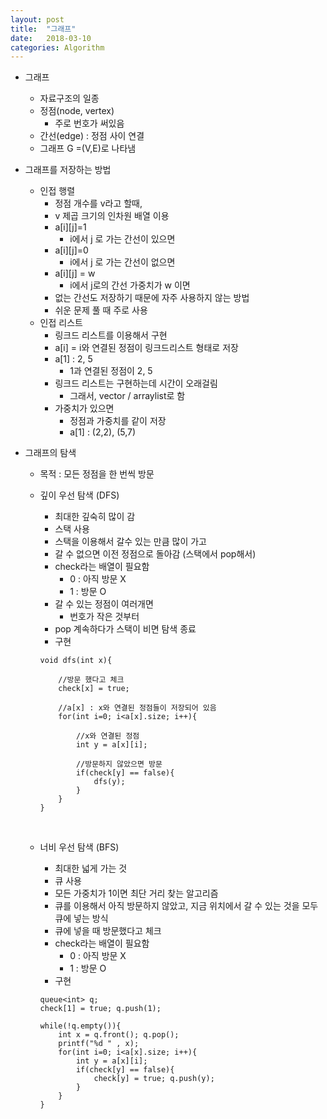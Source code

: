 ```yaml
---
layout: post
title:  "그래프"
date:   2018-03-10
categories: Algorithm
---
```


- 그래프

  - 자료구조의 일종
  - 정점(node, vertex)
    - 주로 번호가 써있음
  - 간선(edge) :  정점 사이 연결
  - 그래프 G =(V,E)로 나타냄

- 그래프를 저장하는 방법

  - 인접 행렬
    - 정점 개수를 v라고 할때,
    - v 제곱 크기의 인차원 배열 이용
    - a[i][j]=1
      - i에서 j 로 가는 간선이 있으면 
    - a[i][j]=0
      - i에서 j 로 가는 간선이 없으면 
    - a[i][j] = w
      - i에서 j로의 간선 가중치가 w 이면
    - 없는 간선도 저장하기 때문에 자주 사용하지 않는 방법
    - 쉬운 문제 풀 때 주로 사용
  - 인접 리스트
    - 링크드 리스트를 이용해서 구현
    - a[i] = i와 연결된 정점이 링크드리스트 형태로 저장
    - a[1] : 2, 5 
      - 1과 연결된 정점이 2, 5
    - 링크드 리스트는 구현하는데 시간이 오래걸림
      - 그래서, vector / arraylist로 함
    - 가중치가 있으면
      - 정점과 가중치를 같이 저장
      - a[1] : (2,2), (5,7)

- 그래프의 탐색

  - 목적 : 모든 정점을 한 번씩 방문

  - 깊이 우선 탐색 (DFS)

    - 최대한 깊숙히 많이 감
    - 스택 사용
    - 스택을 이용해서 갈수 있는 만큼 많이 가고
    - 갈 수 없으면 이전 정점으로 돌아감 (스택에서 pop해서)
    - check라는 배열이 필요함
      - 0 : 아직 방문 X
      - 1 : 방문 O
    - 갈 수 있는 정점이 여러개면
      - 번호가 작은 것부터
    - pop 계속하다가 스택이 비면 탐색 종료
    - 구현

    ```
    void dfs(int x){

    	//방문 했다고 체크
        check[x] = true;
        
        //a[x] : x와 연결된 정점들이 저장되어 있음
        for(int i=0; i<a[x].size; i++){
        
        	//x와 연결된 정점
            int y = a[x][i];
            
            //방문하지 않았으면 방문
            if(check[y] == false){
                dfs(y);
            }
        }
    }
    ```

    ​

  - 너비 우선 탐색 (BFS)

    - 최대한 넓게 가는 것
    - 큐 사용
    - 모든 가중치가 1이면 최단 거리 찾는 알고리즘
    - 큐를 이용해서 아직 방문하지 않았고, 지금 위치에서 갈 수 있는 것을 모두 큐에 넣는 방식
    - 큐에 넣을 때 방문했다고 체크
    - check라는 배열이 필요함
      - 0 : 아직 방문 X
      - 1 : 방문 O
    - 구현

    ```
    queue<int> q;
    check[1] = true; q.push(1);

    while(!q.empty()){
        int x = q.front(); q.pop();
        printf("%d " , x);
        for(int i=0; i<a[x].size; i++){
            int y = a[x][i];
            if(check[y] == false){
                check[y] = true; q.push(y);
            }
        }
    }
    ```

    ​